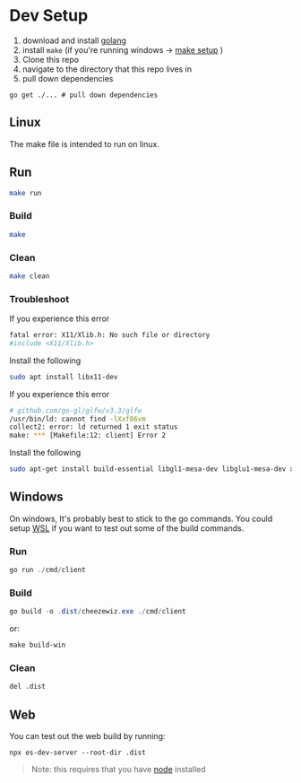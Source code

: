 # Dev Setup

1. download and install [golang](https://go.dev/dl/)
2. install `make` (if you're running windows -> [make setup](https://stackoverflow.com/questions/32127524/how-to-install-and-use-make-in-windows) )
3. Clone this repo
4. navigate to the directory that this repo lives in
5. pull down dependencies

```
go get ./... # pull down dependencies
```

## Linux

The make file is intended to run on linux.

## Run

```bash
make run
```

### Build

```bash
make
```

### Clean

```bash
make clean
```

### Troubleshoot

If you experience this error

```bash
fatal error: X11/Xlib.h: No such file or directory
#include <X11/Xlib.h>
```

Install the following

```bash
sudo apt install libx11-dev
```

If you experience this error

```bash
# github.com/go-gl/glfw/v3.3/glfw
/usr/bin/ld: cannot find -lXxf86vm
collect2: error: ld returned 1 exit status
make: *** [Makefile:12: client] Error 2
```

Install the following

```bash
sudo apt-get install build-essential libgl1-mesa-dev libglu1-mesa-dev xorg-dev
```

## Windows

On windows, It's probably best to stick to the go commands.
You could setup [WSL](https://docs.microsoft.com/en-us/windows/wsl/install) if you want to test out some of the build commands.

### Run

```powershell
go run ./cmd/client
```

### Build

```powershell
go build -o .dist/cheezewiz.exe ./cmd/client
```

or:

```powershell
make build-win
```

### Clean

```bash
del .dist
```

## Web

You can test out the web build by running:

```
npx es-dev-server --root-dir .dist
```

> Note: this requires that you have [node](https://nodejs.org/en/download/) installed
